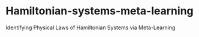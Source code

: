 # Hamiltonian-systems-meta-learning
Identifying Physical Laws of Hamiltonian Systems via Meta-Learning
